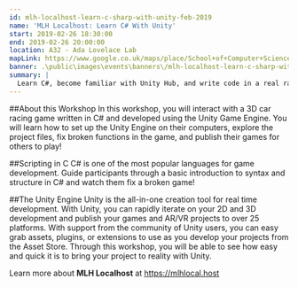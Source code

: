 ```yaml
---
id: mlh-localhost-learn-c-sharp-with-unity-feb-2019
name: 'MLH Localhost: Learn C# With Unity'
start: 2019-02-26 18:30:00
end: 2019-02-26 20:00:00
location: A32 - Ada Lovelace Lab
mapLink: https://www.google.co.uk/maps/place/School+of+Computer+Science/@52.9533603,-1.1892748,17.15z/data=!4m5!3m4!1s0x4879c209bfffffff:0xaf426646771a25ac!8m2!3d52.953357!4d-1.18736
banner: .\public\images\events\banners\/mlh-localhost-learn-c-sharp-with-unity-feb-2019-banner.jpg
summary: |
  Learn C#, become familiar with Unity Hub, and write code in a real racing game you can play with your friends!
---
```


##About this Workshop
In this workshop, you will interact with a 3D car racing game written in C# and developed using the Unity Game Engine. You will learn how to set up the Unity Engine on their computers, explore the project files, fix broken functions in the game, and publish their games for others to play!

##Scripting in C
C# is one of the most popular languages for game development. Guide participants through a basic introduction to syntax and structure in C# and watch them fix a broken game!

##The Unity Engine
Unity is the all-in-one creation tool for real time development. With Unity, you can rapidly iterate on your 2D and 3D development and publish your games and AR/VR projects to over 25 platforms. With support from the community of Unity users, you can easy grab assets, plugins, or extensions to use as you develop your projects from the Asset Store. Through this workshop, you will be able to see how easy and quick it is to bring your project to reality with Unity.

Learn more about **MLH Localhost** at https://mlhlocal.host

